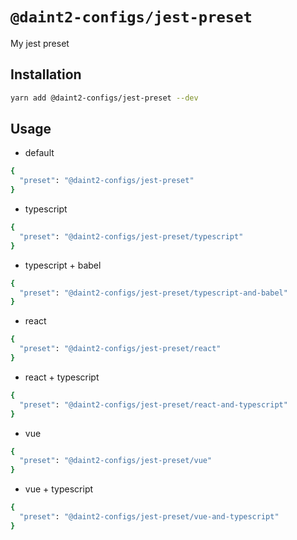 # `@daint2-configs/jest-preset`

My jest preset

## Installation

```bash
yarn add @daint2-configs/jest-preset --dev
```

## Usage

- default

```bash
{
  "preset": "@daint2-configs/jest-preset"
}
```

- typescript

```bash
{
  "preset": "@daint2-configs/jest-preset/typescript"
}
```

- typescript + babel

```bash
{
  "preset": "@daint2-configs/jest-preset/typescript-and-babel"
}
```

- react

```bash
{
  "preset": "@daint2-configs/jest-preset/react"
}
```

- react + typescript

```bash
{
  "preset": "@daint2-configs/jest-preset/react-and-typescript"
}
```

- vue

```bash
{
  "preset": "@daint2-configs/jest-preset/vue"
}
```

- vue + typescript

```bash
{
  "preset": "@daint2-configs/jest-preset/vue-and-typescript"
}
```

